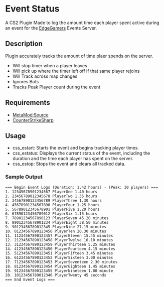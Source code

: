# Event Status
A CS2 Plugin Made to log the amount time each player spent active during an event for the [EdgeGamers](EdgeGamers.Com) Events Server.
## Description
Plugin accurately tracks the amount of time plaer spends on the server.
- Will stop timer when a player leaves
- Will pick up where the timer left off if that same player rejoins
- Will Track across map changes
- Ignores Bots
- Tracks Peak Player count during the event
## Requirements
- [MetaMod:Source](https://github.com/alliedmodders/metamod-source/)
- [CounterStrikeSharp](https://github.com/roflmuffin/CounterStrikeSharp)
## Usage
- css_estart: Starts the event and begins tracking player times.
- css_estatus: Displays the current status of the event, including the duration and the time each player has spent on the server.
- css_estop: Stops the event and clears all tracked data.
### Sample Output
```
=== Begin Event Logs (Duration: 1.42 hours) - (Peak: 30 players) ===
1. 12345678901234567 PlayerOne 1.40 hours
2. 23456789012345678 PlayerTwo 1.35 hours
3. 34567890123456789 PlayerThree 1.30 hours
4. 45678901234567890 PlayerFour 1.25 hours
5. 56789012345678901 PlayerFive 1.20 hours
6. 67890123456789012 PlayerSix 1.15 hours
7. 78901234567890123 PlayerSeven 45.20 minutes
8. 89012345678901234 PlayerEight 38.50 minutes
9. 90123456789012345 PlayerNine 27.15 minutes
10. 01234567890123456 PlayerTen 20.30 minutes
11. 11234567890123457 PlayerEleven 15.45 minutes
12. 21234567890123458 PlayerTwelve 10.10 minutes
13. 31234567890123459 PlayerThirteen 5.25 minutes
14. 41234567890123450 PlayerFourteen 4.15 minutes
15. 51234567890123451 PlayerFifteen 3.45 minutes
16. 61234567890123452 PlayerSixteen 3.00 minutes
17. 71234567890123453 PlayerSeventeen 2.30 minutes
18. 81234567890123454 PlayerEighteen 1.45 minutes
19. 91234567890123455 PlayerNineteen 1.00 minute
20. 10123456789012346 PlayerTwenty 45 seconds
=== End Event Logs ===
```
